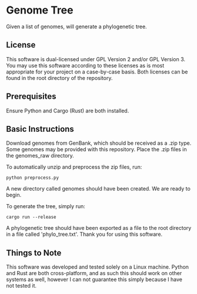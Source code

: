 # Genome Tree
Given a list of genomes, will generate a phylogenetic tree.

## License
This software is dual-licensed under GPL Version 2 and/or GPL Version 3. You may
use this software according to these licenses as is most appropriate for your
project on a case-by-case basis. Both licenses can be found in the root
directory of the repository.

## Prerequisites
Ensure Python and Cargo (Rust) are both installed.

## Basic Instructions
Download genomes from GenBank, which should be received as a .zip type. Some
genomes may be provided with this repository. Place the .zip files in the
genomes_raw directory.

To automatically unzip and preprocess the zip files, run:

    python preprocess.py

A new directory called genomes should have been created. We are ready to begin.

To generate the tree, simply run:

    cargo run --release
    
A phylogenetic tree should have been exported as a file to the root directory
in a file called 'phylo_tree.txt'. Thank you for using this software.

## Things to Note
This software was developed and tested solely on a Linux machine. Python and
Rust are both cross-platform, and as such this should work on other systems
as well, however I can not guarantee this simply because I have not tested it.
